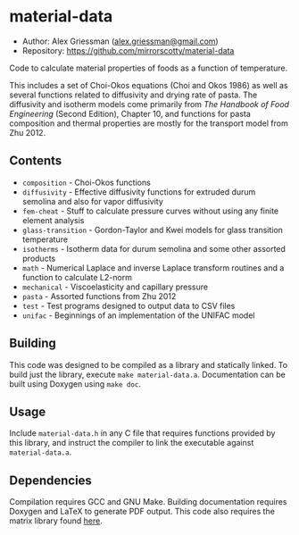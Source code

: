 material-data
=============
* Author: Alex Griessman (alex.griessman@gmail.com)
* Repository: https://github.com/mirrorscotty/material-data

Code to calculate material properties of foods as a function of temperature.

This includes a set of Choi-Okos equations (Choi and Okos 1986) as well as 
several functions related to diffusivity and drying rate of pasta. The
diffusivity and isotherm models come primarily from *The Handbook of Food
Engineering* (Second Edition), Chapter 10, and functions for pasta composition
and thermal properties are mostly for the transport model from Zhu 2012.

Contents
--------
* `composition` - Choi-Okos functions
* `diffusivity` - Effective diffusivity functions for extruded durum semolina and also for vapor diffusivity
* `fem-cheat` - Stuff to calculate pressure curves without using any finite element analysis
* `glass-transition` - Gordon-Taylor and Kwei models for glass transition temperature
* `isotherms` - Isotherm data for durum semolina and some other assorted products
* `math` - Numerical Laplace and inverse Laplace transform routines and a function to calculate L2-norm
* `mechanical` - Viscoelasticity and capillary pressure
* `pasta` - Assorted functions from Zhu 2012
* `test` - Test programs designed to output data to CSV files
* `unifac` - Beginnings of an implementation of the UNIFAC model

Building
--------
This code was designed to be compiled as a library and statically linked. To build just the library, execute `make material-data.a`. Documentation can be built using Doxygen using `make doc`.

Usage
-----
Include `material-data.h` in any C file that requires functions provided by this library, and instruct the compiler to link the executable against `material-data.a`.

Dependencies
------------
Compilation requires GCC and GNU Make. Building documentation requires Doxygen and LaTeX to generate PDF output. This code also requires the matrix library found [here](https://github.com/mirrorscotty/matrix).
